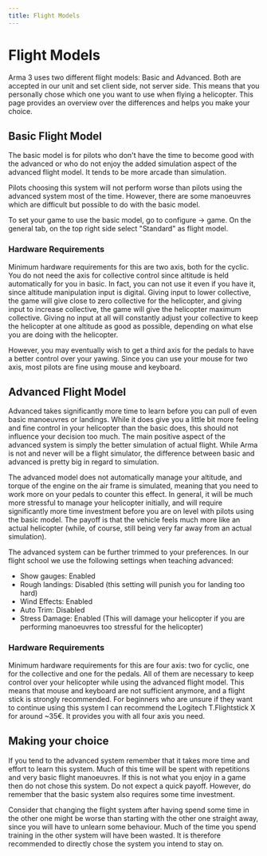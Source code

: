 ```yaml
---
title: Flight Models
---
```


# Flight Models

Arma 3 uses two different flight models: Basic and Advanced. Both are accepted in our unit and set client side, not server side. This means that you personally chose which one you want to use when flying a helicopter. This page provides an overview over the differences and helps you make your choice.

## Basic Flight Model

The basic model is for pilots who don't have the time to become good with the advanced or who do not enjoy the added simulation aspect of the advanced flight model. It tends to be more arcade than simulation.

Pilots choosing this system will not perform worse than pilots using the advanced system most of the time. However, there are some manoeuvres which are difficult but possible to do with the basic model.

To set your game to use the basic model, go to configure -> game. On the general tab, on the top right side select "Standard" as flight model.

### Hardware Requirements

Minimum hardware requirements for this are two axis, both for the cyclic. You do not need the axis for collective control since altitude is held automatically for you in basic. In fact, you can not use it even if you have it, since altitude manipulation input is digital. Giving input to lower collective, the game will give close to zero collective for the helicopter, and giving input to increase collective, the game will give the helicopter maximum collective. Giving no input at all will constantly adjust your collective to keep the helicopter at one altitude as good as possible, depending on what else you are doing with the helicopter.

However, you may eventually wish to get a third axis for the pedals to have a better control over your yawing. Since you can use your mouse for two axis, most pilots are fine using mouse and keyboard.

## Advanced Flight Model

Advanced takes significantly more time to learn before you can pull of even basic manoeuvres or landings. While it does give you a little bit more feeling and fine control in your helicopter than the basic does, this should not influence your decision too much. The main positive aspect of the advanced system is simply the better simulation of actual flight. While Arma is not and never will be a flight simulator, the difference between basic and advanced is pretty big in regard to simulation.

The advanced model does not automatically manage your altitude, and torque of the engine on the air frame is simulated, meaning that you need to work more on your pedals to counter this effect. In general, it will be much more stressful to manage your helicopter initially, and will require significantly more time investment before you are on level with pilots using the basic model. The payoff is that the vehicle feels much more like an actual helicopter (while, of course, still being very far away from an actual simulation).

The advanced system can be further trimmed to your preferences. In our flight school we use the following settings when teaching advanced:

- Show gauges: Enabled
- Rough landings: Disabled (this setting will punish you for landing too hard)
- Wind Effects: Enabled
- Auto Trim: Disabled
- Stress Damage: Enabled (This will damage your helicopter if you are performing manoeuvres too stressful for the helicopter)

### Hardware Requirements

Minimum hardware requirements for this are four axis: two for cyclic, one for the collective and one for the pedals. All of them are necessary to keep control over your helicopter while using the advanced flight model. This means that mouse and keyboard are not sufficient anymore, and a flight stick is strongly recommended. For beginners who are unsure if they want to continue using this system I can recommend the Logitech T.Flightstick X for around ~35€. It provides you with all four axis you need.

## Making your choice

If you tend to the advanced system remember that it takes more time and effort to learn this system. Much of this time will be spent with repetitions and very basic flight manoeuvres. If this is not what you enjoy in a game then do not chose this system. Do not expect a quick payoff. However, do remember that the basic system also requires some time investment.

Consider that changing the flight system after having spend some time in the other one might be worse than starting with the other one straight away, since you will have to unlearn some behaviour. Much of the time you spend training in the other system will have been wasted. It is therefore recommended to directly chose the system you intend to stay on.
